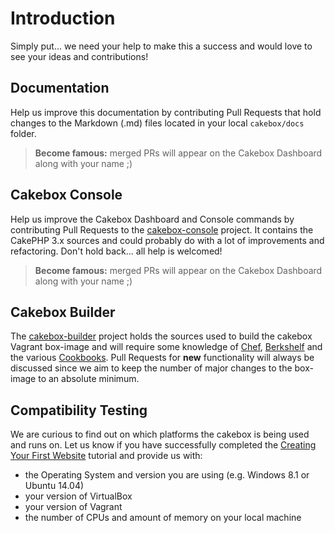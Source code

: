 # Introduction

Simply put... we need your help to make this a success and would love to
see your ideas and contributions!

## Documentation

Help us improve this documentation by contributing Pull Requests that hold
changes to the Markdown (.md) files
located in your local ``cakebox/docs`` folder.

> **Become famous:** merged PRs will appear on the Cakebox Dashboard along
> with your name ;)

## Cakebox Console

Help us improve the Cakebox Dashboard and Console commands by
contributing Pull Requests to the [cakebox-console](https://github.com/alt3/cakebox-console)
project. It contains the CakePHP 3.x sources and could
probably do with a lot of improvements and refactoring. Don't hold back...
all help is welcomed!

> **Become famous:** merged PRs will appear on the Cakebox Dashboard along
> with your name ;)

## Cakebox Builder

The [cakebox-builder](https://github.com/alt3/cakebox-builder) project holds the
sources used to build the cakebox Vagrant box-image and will require some
knowledge of
[Chef](https://www.chef.io/chef/), [Berkshelf](http://berkshelf.com/) and the
various [Cookbooks](https://github.com/alt3/cakebox-builder/blob/master/Berksfile).
Pull Requests for **new** functionality will always be discussed since we aim to
keep the number of major changes to the box-image to an absolute minimum.

## Compatibility Testing

We are curious to find out on which platforms the cakebox is being used and
runs on. Let us know if you have successfully completed the
[Creating Your First Website](tutorials/creating-your-first-website/)
tutorial and provide us with:

+ the Operating System and version you are using (e.g. Windows 8.1 or Ubuntu 14.04)
+ your version of VirtualBox
+ your version of Vagrant
+ the number of CPUs and amount of memory on your local machine
